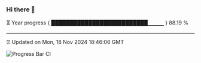 ### Hi there 👋

⏳ Year progress { ██████████████████████████▁▁▁▁ } 88.19 %

---

⏰ Updated on Mon, 18 Nov 2024 18:46:06 GMT

![Progress Bar CI](https://github.com/IshwaranRudhara/GIT-ACTION/workflows/Progress%20Bar%20CI/badge.svg)
